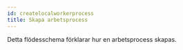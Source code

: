 ```yaml
---
id: createlocalworkerprocess
title: Skapa arbetsprocess
---
```

Detta flödesschema förklarar hur en arbetsprocess skapas.

<CreateFlowcharts id='createlocalworkerprocess' />